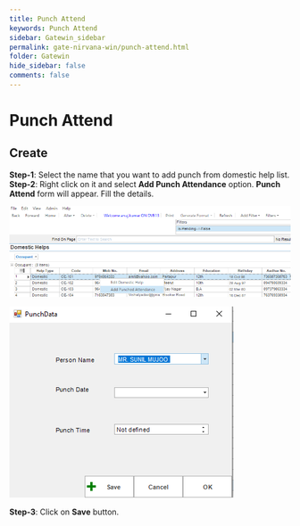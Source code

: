 ```yaml
---
title: Punch Attend
keywords: Punch Attend
sidebar: Gatewin_sidebar
permalink: gate-nirvana-win/punch-attend.html
folder: Gatewin
hide_sidebar: false
comments: false
---
```



# Punch Attend

## Create

**Step-1**: Select the name that you want to add punch from domestic help list.
**Step-2**: Right click on it and select **Add Punch Attendance** option. **Punch Attend** form will appear. Fill the details.

![](/images/AddPunchAttendanceMenuwin.png)

![](/images/AddPunchAttendancewin.png)

**Step-3**: Click on **Save** button.